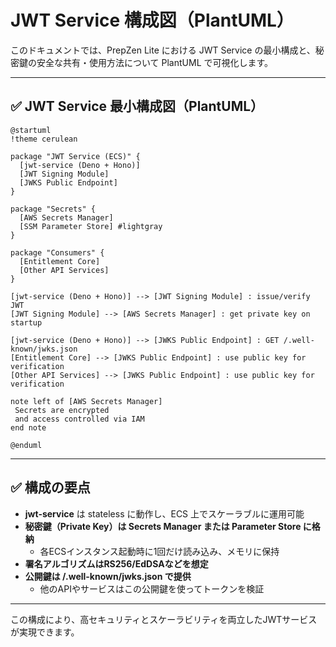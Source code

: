 # JWT Service 構成図（PlantUML）

このドキュメントでは、PrepZen Lite における JWT Service の最小構成と、秘密鍵の安全な共有・使用方法について PlantUML で可視化します。

---

## ✅ JWT Service 最小構成図（PlantUML）

```plantuml
@startuml
!theme cerulean

package "JWT Service (ECS)" {
  [jwt-service (Deno + Hono)]
  [JWT Signing Module]
  [JWKS Public Endpoint]
}

package "Secrets" {
  [AWS Secrets Manager]
  [SSM Parameter Store] #lightgray
}

package "Consumers" {
  [Entitlement Core]
  [Other API Services]
}

[jwt-service (Deno + Hono)] --> [JWT Signing Module] : issue/verify JWT
[JWT Signing Module] --> [AWS Secrets Manager] : get private key on startup

[jwt-service (Deno + Hono)] --> [JWKS Public Endpoint] : GET /.well-known/jwks.json
[Entitlement Core] --> [JWKS Public Endpoint] : use public key for verification
[Other API Services] --> [JWKS Public Endpoint] : use public key for verification

note left of [AWS Secrets Manager]
 Secrets are encrypted
 and access controlled via IAM
end note

@enduml
```

---

## ✅ 構成の要点

- **jwt-service** は stateless に動作し、ECS 上でスケーラブルに運用可能
- **秘密鍵（Private Key）は Secrets Manager または Parameter Store に格納**
  - 各ECSインスタンス起動時に1回だけ読み込み、メモリに保持
- **署名アルゴリズムはRS256/EdDSAなどを想定**
- **公開鍵は /.well-known/jwks.json で提供**
  - 他のAPIやサービスはこの公開鍵を使ってトークンを検証

---

この構成により、高セキュリティとスケーラビリティを両立したJWTサービスが実現できます。
